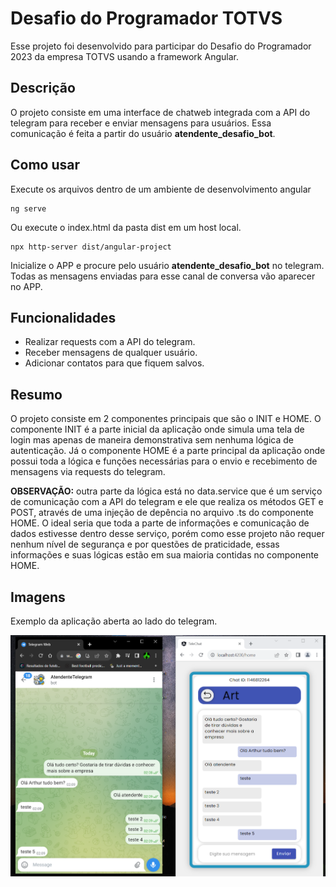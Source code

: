 # Desafio do Programador TOTVS

Esse projeto foi desenvolvido para participar do Desafio do Programador 2023 da empresa TOTVS usando a framework Angular.

## Descrição

O projeto consiste em uma interface de chatweb integrada com a API do telegram para receber e enviar mensagens para usuários.
Essa comunicação é feita a partir do usuário **atendente_desafio_bot**.

## Como usar

Execute os arquivos dentro de um ambiente de desenvolvimento angular
````
ng serve
````
Ou execute o index.html da pasta dist em um host local.
````
npx http-server dist/angular-project
````

Inicialize o APP e procure pelo usuário **atendente_desafio_bot** no telegram. Todas as mensagens enviadas para esse canal de conversa vão aparecer
no APP.

## Funcionalidades

* Realizar requests com a API do telegram.
* Receber mensagens de qualquer usuário.
* Adicionar contatos para que fiquem salvos.

## Resumo

O projeto consiste em 2 componentes principais que são o INIT e HOME. O componente INIT é a parte inicial da aplicação onde simula uma tela de login
mas apenas de maneira demonstrativa sem nenhuma lógica de autenticação. Já o componente HOME é a parte principal da aplicação onde possui toda a lógica
e funções necessárias para o envio e recebimento de mensagens via requests do telegram.

**OBSERVAÇÃO:** outra parte da lógica está no data.service que é um serviço de comunicação com a API do telegram e ele que realiza os métodos GET e POST,
através de uma injeção de depência no arquivo .ts do componente HOME. O ideal seria que toda a parte de informações e comunicação de dados estivesse
dentro desse serviço, porém como esse projeto não requer nenhum nível de segurança e por questões de praticidade, essas informações e suas lógicas
estão em sua maioria contidas no componente HOME.

## Imagens

Exemplo da aplicação aberta ao lado do telegram.

![exemplo](screenshots/exemplo.png "exemplo1")


